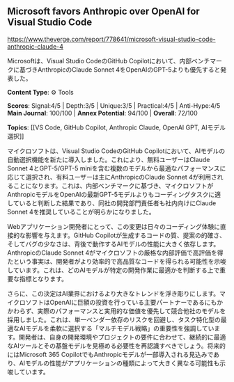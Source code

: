 ## Microsoft favors Anthropic over OpenAI for Visual Studio Code

https://www.theverge.com/report/778641/microsoft-visual-studio-code-anthropic-claude-4

Microsoftは、Visual Studio CodeのGitHub Copilotにおいて、内部ベンチマークに基づきAnthropicのClaude Sonnet 4をOpenAIのGPT-5よりも優先すると発表した。

**Content Type**: ⚙️ Tools

**Scores**: Signal:4/5 | Depth:3/5 | Unique:3/5 | Practical:4/5 | Anti-Hype:4/5
**Main Journal**: 100/100 | **Annex Potential**: 94/100 | **Overall**: 72/100

**Topics**: [[VS Code, GitHub Copilot, Anthropic Claude, OpenAI GPT, AIモデル選択]]

マイクロソフトは、Visual Studio CodeのGitHub Copilotにおいて、AIモデルの自動選択機能を新たに導入しました。これにより、無料ユーザーはClaude Sonnet 4とGPT-5/GPT-5 miniを含む複数のモデルから最適なパフォーマンスに応じて選択され、有料ユーザーは主にAnthropicのClaude Sonnet 4が利用されることになります。これは、内部ベンチマークに基づき、マイクロソフトがAnthropicモデルをOpenAIの最新GPT-5モデルよりもコーディングタスクに適していると判断した結果であり、同社の開発部門責任者も社内向けにClaude Sonnet 4を推奨していることが明らかになりました。

Webアプリケーション開発者にとって、この変更は日々のコーディング体験に直接的な影響を与えます。GitHub Copilotが生成するコードの質、提案の的確さ、そしてバグの少なさは、背後で動作するAIモデルの性能に大きく依存します。AnthropicのClaude Sonnet 4がマイクロソフトの厳格な内部評価で高評価を得たという事実は、開発者がより効率的で高品質なコードを得られる可能性を示唆しています。これは、どのAIモデルが特定の開発作業に最適かを判断する上で重要な指標となります。

さらに、この決定はAI業界におけるより大きなトレンドを浮き彫りにします。マイクロソフトはOpenAIに巨額の投資を行っている主要パートナーであるにもかかわらず、実際のパフォーマンスと実用的な価値を優先して競合他社のモデルを採用しました。これは、単一ベンダー依存のリスクを回避し、タスク特化型の最適なAIモデルを柔軟に選択する「マルチモデル戦略」の重要性を強調しています。開発者は、自身の開発環境やプロジェクトの要件に合わせて、継続的に最適なAIツールとその基盤モデルを見極める必要性を再認識すべきでしょう。将来的にはMicrosoft 365 CopilotでもAnthropicモデルが一部導入される見込みであり、AIモデルの性能がアプリケーションの種類によって大きく異なる可能性も示唆しています。